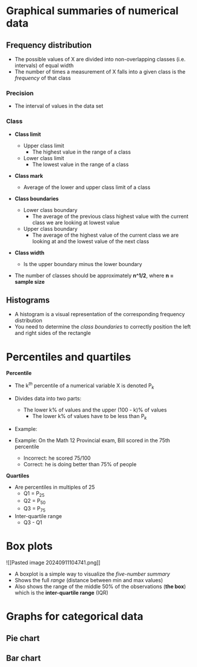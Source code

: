 # Graphical summaries of numerical data

## Frequency distribution

- The possible values of X are divided into non-overlapping classes (i.e. intervals) of equal width
- The number of times a measurement of X falls into a given class is the *frequency* of that class

### Precision

- The interval of values in the data set
### Class

- **Class limit**
	- Upper class limit
		- The highest value in the range of a class
	- Lower class limit
		- The lowest value in the range of a class
- **Class mark**
	- Average of the lower and upper class limit of a class
- **Class boundaries**
	- Lower class boundary
		- The average of the previous class highest value with the current class we are looking at lowest value
	- Upper class boundary
		- The average of the highest value of the current class we are looking at and the lowest value of the next class
- **Class width**
	- Is the upper boundary minus the lower boundary

- The number of classes should be approximately **n^1/2**, where **n = sample size**

## Histograms

- A histogram is a visual representation of the corresponding frequency distribution
- You need to determine the *class boundaries* to correctly position the left and right sides of the rectangle

# Percentiles and quartiles

**Percentile**
- The k$^t$$^h$ percentile of a numerical variable X is denoted P$_k$ 
- Divides data into two parts:
	- The lower k% of values and the upper (100 - k)% of values
		- The lower k% of values have to be less than P$_k$

- Example: 

- Example: On the Math 12 Provincial exam, Bill scored in the 75th percentile
	- Incorrect: he scored 75/100
	- Correct: he is doing better than 75% of people

**Quartiles**
- Are percentiles in multiples of 25
	- Q1 = P$_2$$_5$
	- Q2 = P$_5$$_0$
	- Q3 = P$_7$$_5$
- Inter-quartile range
	- Q3 - Q1

# Box plots

![[Pasted image 20240911104741.png]]
- A boxplot is a simple way to visualize the *five-number summary*
- Shows the full *range* (distance between min and max values)
- Also shows the range of the middle 50% of the observations (**the box**) which is the **inter-quartile range** (IQR)

# Graphs for categorical data

## Pie chart

## Bar chart
